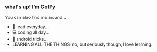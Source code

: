 ### what's up! I'm GotPy

You can also find me around...

 - 📖 read everyday...
 - 💻 coding all day...
 - 📱 android tricks...
 - LEARNING ALL THE THINGS! no, but seriously though, l love learning.
